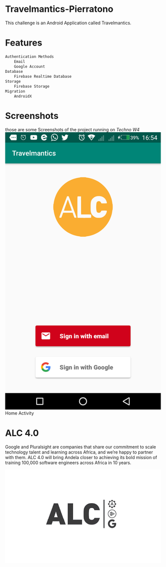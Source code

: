 # Travelmantics-Pierratono
This challenge is an Android Application called Travelmantics.
# Features
    Authentication Methods
        Email
        Google Account
    Database
        Firebase Realtime Database
    Storage
        Firebase Storage
    Migration
        AndroidX
# Screenshots
those are some Screenshots of the project running on *Techno W4*
![alc4.0](/Screenshots/Home.png)
Home Activity

# ALC 4.0

Google and Pluralsight are companies that share our commitment to scale technology talent and learning across Africa, and we’re happy to partner with them. ALC 4.0 will bring Andela closer to achieving its bold mission of training 100,000 software engineers across Africa in 10 years.

![alc4.0](/Screenshots/ALC-703x422.jpg)
